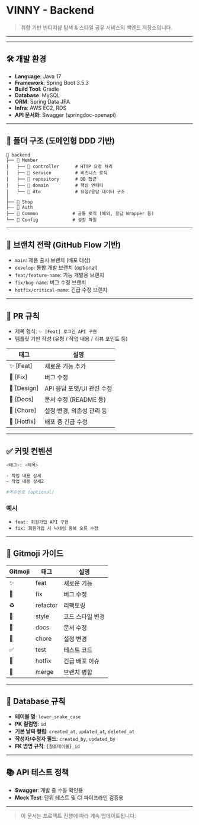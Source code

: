 # VINNY - Backend

> 취향 기반 빈티지샵 탐색 & 스타일 공유 서비스의 백엔드 저장소입니다.
> 

---

---

## 🛠️ 개발 환경

- **Language**: Java 17
- **Framework**: Spring Boot 3.5.3
- **Build Tool**: Gradle
- **Database**: MySQL
- **ORM**: Spring Data JPA
- **Infra**: AWS EC2, RDS
- **API 문서화**: Swagger (springdoc-openapi)

---

## 📁 폴더 구조 (도메인형 DDD 기반)

```
📂 backend
├── 📂 Member
│   ├── 📂 controller      # HTTP 요청 처리
│   ├── 📂 service         # 비즈니스 로직
│   ├── 📂 repository      # DB 접근
│   ├── 📂 domain          # 핵심 엔티티
│   └── 📂 dto             # 요청/응답 데이터 구조
│
├── 📂 Shop
├── 📂 Auth
├── 📂 Common             # 공통 로직 (예외, 응답 Wrapper 등)
└── 📂 Config             # 설정 파일

```

---

## 🔖 브랜치 전략 (GitHub Flow 기반)

- `main`: 제품 출시 브랜치 (배포 대상)
- `develop`: 통합 개발 브랜치 (optional)
- `feat/feature-name`: 기능 개발용 브랜치
- `fix/bug-name`: 버그 수정 브랜치
- `hotfix/critical-name`: 긴급 수정 브랜치

---

## 💬 PR 규칙

- 제목 형식: `✨ [Feat] 로그인 API 구현`
- 템플릿 기반 작성 (유형 / 작업 내용 / 리뷰 포인트 등)

| 태그 | 설명 |
| --- | --- |
| ✨ [Feat] | 새로운 기능 추가 |
| 🐛 [Fix] | 버그 수정 |
| 🎨 [Design] | API 응답 포맷/UI 관련 수정 |
| 📝 [Docs] | 문서 수정 (README 등) |
| 🔧 [Chore] | 설정 변경, 의존성 관리 등 |
| 🚀 [Hotfix] | 배포 중 긴급 수정 |

---

## ✅ 커밋 컨벤션

```bash
<태그>: <제목>

- 작업 내용 상세
- 작업 내용 상세2

#이슈번호 (optional)

```

### 예시

- `feat: 회원가입 API 구현`
- `fix: 회원가입 시 닉네임 중복 오류 수정`

---

## 💠 Gitmoji 가이드

| Gitmoji | 태그 | 설명 |
| --- | --- | --- |
| ✨ | feat | 새로운 기능 |
| 🐛 | fix | 버그 수정 |
| ♻️ | refactor | 리팩토링 |
| 🎨 | style | 코드 스타일 변경 |
| 📝 | docs | 문서 수정 |
| 🔧 | chore | 설정 변경 |
| ✅ | test | 테스트 코드 |
| 🚀 | hotfix | 긴급 배포 이슈 |
| 🔀 | merge | 브랜치 병합 |

---

## 🧾 Database 규칙

- **테이블 명**: `lower_snake_case`
- **PK 컬럼명**: `id`
- **기본 날짜 컬럼**: `created_at`, `updated_at`, `deleted_at`
- **작성자/수정자 필드**: `created_by`, `updated_by`
- **FK 명명 규칙**: `{참조테이블}_id`

---

## 📚 API 테스트 정책

- **Swagger**: 개발 중 수동 확인용
- **Mock Test**: 단위 테스트 및 CI 파이프라인 검증용

---

> 이 문서는 프로젝트 진행에 따라 계속 업데이트됩니다.
>
